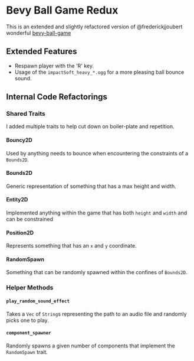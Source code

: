 # Bevy Ball Game Redux

This is an extended and slightly refactored version of @frederickjjoubert wonderful [bevy-ball-game](https://github.com/frederickjjoubert/bevy-ball-game)

## Extended Features

- Respawn player with the 'R' key.
- Usage of the `impactSoft_heavy_*.ogg` for a more pleasing ball bounce sound.

## Internal Code Refactorings

### Shared Traits

I added multiple traits to help cut down on boiler-plate and repetition.

#### Bouncy2D

Used by anything needs to bounce when encountering the constraints of a `Bounds2D`.

#### Bounds2D

Generic representation of something that has a max height and width.

#### Entity2D

Implemented anything within the game that has both `height` and `width` and can be constrained 

#### Position2D

Represents something that has an `x` and `y` coordinate.

#### RandomSpawn

Something that can be randomly spawned within the confines of `Bounds2D`.

### Helper Methods

#### `play_random_sound_effect`

Takes a `Vec` of `String`s representing the path to an audio file and randomly picks one to play.

#### `component_spawner`

Randomly spawns a given number of components that implement the `RandomSpawn` trait.
